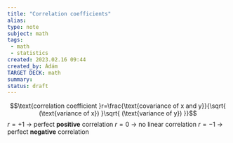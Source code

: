 ```yaml
---
title: "Correlation coefficients"
alias: 
type: note
subject: math
tags:
 - math
 - statistics
created: 2023.02.16 09:44
created_by: Ádám
TARGET DECK: math
summary: 
status: draft
---
```


$$\text{correlation coefficient }r=\frac{\text{covariance of x and y}}{\sqrt{ (\text{variance of x}) }\sqrt{ (\text{variance of y}) }}$$
$r=+1$ → perfect **positive** correlation 
$r=0$ → no linear correlation 
$r=-1$ → perfect **negative** correlation